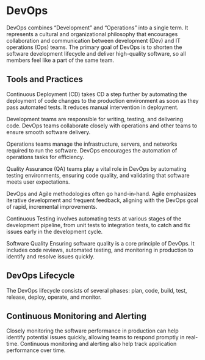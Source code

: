 # DevOps

DevOps combines “Development” and “Operations” into a single term. It represents a cultural and organizational philosophy that encourages collaboration and communication between development (Dev) and IT operations (Ops) teams. The primary goal of DevOps is to shorten the software development lifecycle and deliver high-quality software, so all members feel like a part of the same team.

## Tools and Practices

Continuous Deployment (CD) takes CD a step further by automating the deployment of code changes to the production environment as soon as they pass automated tests. It reduces manual intervention in deployment.

Development teams are responsible for writing, testing, and delivering code. DevOps teams collaborate closely with operations and other teams to ensure smooth software delivery.

Operations teams manage the infrastructure, servers, and networks required to run the software. DevOps encourages the automation of operations tasks for efficiency.

Quality Assurance (QA) teams play a vital role in DevOps by automating testing environments, ensuring code quality, and validating that software meets user expectations.

DevOps and Agile methodologies often go hand-in-hand. Agile emphasizes iterative development and frequent feedback, aligning with the DevOps goal of rapid, incremental improvements.

Continuous Testing involves automating tests at various stages of the development pipeline, from unit tests to integration tests, to catch and fix issues early in the development cycle.

Software Quality Ensuring software quality is a core principle of DevOps. It includes code reviews, automated testing, and monitoring in production to identify and resolve issues quickly.

## DevOps Lifecycle

The DevOps lifecycle consists of several phases: plan, code, build, test, release, deploy, operate, and monitor.

## Continuous Monitoring and Alerting

Closely monitoring the software performance in production can help identify potential issues quickly, allowing teams to respond promptly in real-time. Continuous monitoring and alerting also help track application performance over time.